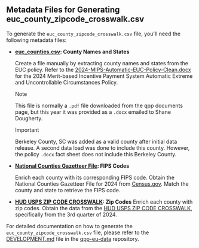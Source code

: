 
## Metadata Files for Generating euc_county_zipcode_crosswalk.csv

To generate the `euc_county_zipcode_crosswalk.csv` file, you'll need the following metadata files:

- **[euc_counties.csv](./euc_counties.csv): County Names and States**

  Create a file manually by extracting county names and states from the EUC
  policy. Refer to the
  [2024-MIPS-Automatic-EUC-Policy-Clean.docx](https://github.com/CMSgov/qpp-eu-data/tree/main/staging/2024/2024-MIPS-Automatic-EUC-Policy-Clean.docx)
  for the 2024 Merit-based Incentive Payment System Automatic Extreme and
  Uncontrollable Circumstances Policy.

  > [!NOTE]
  > This file is normally a `.pdf` file downloaded from the qpp documents page, but
  this year it was provided as a `.docx` emailed to Shane Dougherty.

  > [!IMPORTANT]
  > Berkeley County, SC was added as a valid county after initial data release.
    A second data load was done to include this county.  However, the policy `.docx`
    fact sheet does not include this Berkeley County.

- **[National Counties Gazetteer File](./2024_Gaz_counties_national.txt): FIPS Codes**

  Enrich each county with its corresponding FIPS code. Obtain the National
  Counties Gazetteer File for 2024 from [Census.gov](https://www.census.gov).
  Match the county and state to retrieve the FIPS code.

- **[HUD USPS ZIP CODE CROSSWALK](./COUNTY_ZIP_092024.xlsx): Zip Codes**
  Enrich each county with zip codes. Obtain the data from the
  [HUD USPS ZIP CODE CROSSWALK](https://www.huduser.gov/portal/datasets/usps_crosswalk.html#data),
  specifically from the 3rd quarter of 2024.

For detailed documentation on how to generate the `euc_county_zipcode_crosswalk.csv`
file, please refer to the [DEVELOPMENT.md](https://github.com/CMSgov/qpp-eu-data/blob/main/DEVELOPMENT.md)
file in the [qpp-eu-data](https://github.com/CMSgov/qpp-eu-data) repository.